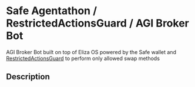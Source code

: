 # Safe Agentathon / RestrictedActionsGuard / AGI Broker Bot

AGI Broker Bot built on top of Eliza OS powered by the Safe wallet and [RestrictedActionsGuard](https://github.com/aviggiano/safe-restricted-owners-guard) to perform only allowed swap methods

## Description